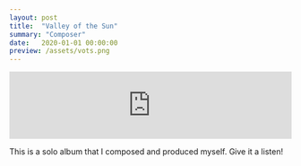 ```yaml
---
layout: post
title:  "Valley of the Sun"
summary: "Composer"
date:   2020-01-01 00:00:00
preview: /assets/vots.png
---
```


<iframe style="border: 0; width: 100%; height: 120px;" src="https://bandcamp.com/EmbeddedPlayer/album=503322078/size=large/bgcol=333333/linkcol=2ebd35/tracklist=false/artwork=small/transparent=true/" seamless><a href="https://theodorestrich.bandcamp.com/album/valley-of-the-sun">Valley of the Sun by Theodore Strich</a></iframe>

This is a solo album that I composed and produced myself. Give it a listen!